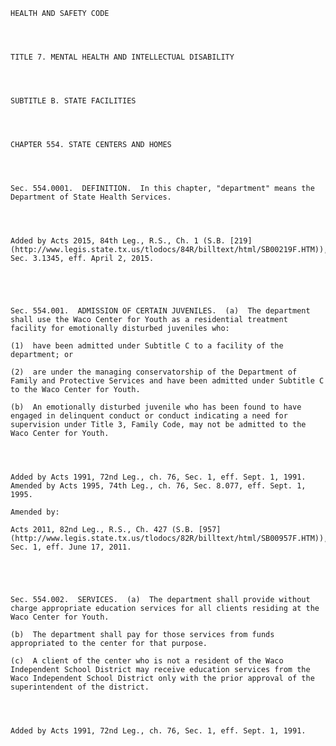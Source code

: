 ﻿
    
    
    	
    					
    
    
    HEALTH AND SAFETY CODE
    
      
    
    
    TITLE 7. MENTAL HEALTH AND INTELLECTUAL DISABILITY
    
      
    
    
    SUBTITLE B. STATE FACILITIES
    
      
    
    
    CHAPTER 554. STATE CENTERS AND HOMES
    
      
    
    
    Sec. 554.0001.  DEFINITION.  In this chapter, "department" means the Department of State Health Services.
    
    
    
    
    Added by Acts 2015, 84th Leg., R.S., Ch. 1 (S.B. [219](http://www.legis.state.tx.us/tlodocs/84R/billtext/html/SB00219F.HTM)), Sec. 3.1345, eff. April 2, 2015.
    
    
    
    
    
    Sec. 554.001.  ADMISSION OF CERTAIN JUVENILES.  (a)  The department shall use the Waco Center for Youth as a residential treatment facility for emotionally disturbed juveniles who:
    
    (1)  have been admitted under Subtitle C to a facility of the department; or
    
    (2)  are under the managing conservatorship of the Department of Family and Protective Services and have been admitted under Subtitle C to the Waco Center for Youth.
    
    (b)  An emotionally disturbed juvenile who has been found to have engaged in delinquent conduct or conduct indicating a need for supervision under Title 3, Family Code, may not be admitted to the Waco Center for Youth.
    
    
    
    
    Added by Acts 1991, 72nd Leg., ch. 76, Sec. 1, eff. Sept. 1, 1991.  Amended by Acts 1995, 74th Leg., ch. 76, Sec. 8.077, eff. Sept. 1, 1995.
    
    Amended by: 
    
    Acts 2011, 82nd Leg., R.S., Ch. 427 (S.B. [957](http://www.legis.state.tx.us/tlodocs/82R/billtext/html/SB00957F.HTM)), Sec. 1, eff. June 17, 2011.
    
    
    
    
    
    Sec. 554.002.  SERVICES.  (a)  The department shall provide without charge appropriate education services for all clients residing at the Waco Center for Youth.
    
    (b)  The department shall pay for those services from funds appropriated to the center for that purpose.
    
    (c)  A client of the center who is not a resident of the Waco Independent School District may receive education services from the Waco Independent School District only with the prior approval of the superintendent of the district.
    
    
    
    
    Added by Acts 1991, 72nd Leg., ch. 76, Sec. 1, eff. Sept. 1, 1991.
    
    
    
    
    				
